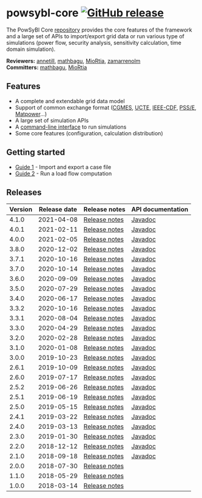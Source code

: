 # powsybl-core [![GitHub release](https://img.shields.io/github/release/powsybl/powsybl-core.svg)](https://github.com/powsybl/powsybl-core/releases/)
The PowSyBl Core [repository](https://github.com/powsybl/powsybl-core) provides the core features of the framework and a large set of APIs to import/export grid data or run various type of simulations (power flow, security analysis, sensitivity calculation, time domain simulation).

**Reviewers:** [annetill](https://github.com/annetill), [mathbagu](https://github.com/mathbagu), [MioRtia](https://github.com/MioRtia), [zamarrenolm](https://github.com/zamarrenolm)  
**Committers:** [mathbagu](https://github.com/mathbagu), [MioRtia](https://github.com/MioRtia) 

## Features

- A complete and extendable grid data model
- Support of common exchange format ([CGMES](../../grid/formats/cim-cgmes.md), [UCTE](../../grid/formats/ucte-def.md), [IEEE-CDF](../../grid/formats/ieee-cdf.md), [PSS/E](../../grid/formats/psse.md), [Matpower](../../grid/formats/matpower.md)...)
- A large set of simulation APIs
- A [command-line interface](../../user/itools) to run simulations
- Some core features (configuration, calculation distribution)

## Getting started

- [Guide 1]() - Import and export a case file
- [Guide 2]() - Run a load flow computation

## Releases

| Version | Release date | Release notes | API documentation |
| ------- | ------------ | ------------- | ----------------- |
| 4.1.0 | 2021-04-08 | [Release notes](https://github.com/powsybl/powsybl-core/releases/tag/v4.1.0) | [Javadoc](https://javadoc.io/doc/com.powsybl/powsybl-core/4.1.0/index.html) |
| 4.0.1 | 2021-02-11 | [Release notes](https://github.com/powsybl/powsybl-core/releases/tag/v4.0.1) | [Javadoc](https://javadoc.io/doc/com.powsybl/powsybl-core/4.0.1/index.html) |
| 4.0.0 | 2021-02-05 | [Release notes](https://github.com/powsybl/powsybl-core/releases/tag/v4.0.0) | [Javadoc](https://javadoc.io/doc/com.powsybl/powsybl-core/4.0.0/index.html) |
| 3.8.0 | 2020-12-02 | [Release notes](https://github.com/powsybl/powsybl-core/releases/tag/v3.8.0) | [Javadoc](https://javadoc.io/doc/com.powsybl/powsybl-core/3.8.0/index.html) |
| 3.7.1 | 2020-10-16 | [Release notes](https://github.com/powsybl/powsybl-core/releases/tag/v3.7.1) | [Javadoc](https://javadoc.io/doc/com.powsybl/powsybl-core/3.7.1/index.html) |
| 3.7.0 | 2020-10-14 | [Release notes](https://github.com/powsybl/powsybl-core/releases/tag/v3.7.0) | [Javadoc](https://javadoc.io/doc/com.powsybl/powsybl-core/3.7.0/index.html) |
| 3.6.0 | 2020-09-09 | [Release notes](https://github.com/powsybl/powsybl-core/releases/tag/v3.6.0) | [Javadoc](https://javadoc.io/doc/com.powsybl/powsybl-core/3.6.0/index.html) |
| 3.5.0 | 2020-07-29 | [Release notes](https://github.com/powsybl/powsybl-core/releases/tag/v3.5.0) | [Javadoc](https://javadoc.io/doc/com.powsybl/powsybl-core/3.5.0/index.html) |
| 3.4.0 | 2020-06-17 | [Release notes](https://github.com/powsybl/powsybl-core/releases/tag/v3.4.0) | [Javadoc](https://javadoc.io/doc/com.powsybl/powsybl-core/3.4.0/index.html) |
| 3.3.2 | 2020-10-16 | [Release notes](https://github.com/powsybl/powsybl-core/releases/tag/v3.3.2) | [Javadoc](https://javadoc.io/doc/com.powsybl/powsybl-core/3.3.2/index.html) |
| 3.3.1 | 2020-08-04 | [Release notes](https://github.com/powsybl/powsybl-core/releases/tag/v3.3.1) | [Javadoc](https://javadoc.io/doc/com.powsybl/powsybl-core/3.3.1/index.html) |
| 3.3.0 | 2020-04-29 | [Release notes](https://github.com/powsybl/powsybl-core/releases/tag/v3.3.0) | [Javadoc](https://javadoc.io/doc/com.powsybl/powsybl-core/3.3.0/index.html) |
| 3.2.0 | 2020-02-28 | [Release notes](https://github.com/powsybl/powsybl-core/releases/tag/v3.2.0) | [Javadoc](https://javadoc.io/doc/com.powsybl/powsybl-core/3.2.0/index.html) |
| 3.1.0 | 2020-01-08 | [Release notes](https://github.com/powsybl/powsybl-core/releases/tag/v3.1.0) | [Javadoc](https://javadoc.io/doc/com.powsybl/powsybl-core/3.1.0/index.html) |
| 3.0.0 | 2019-10-23 | [Release notes](https://github.com/powsybl/powsybl-core/releases/tag/v3.0.0) | [Javadoc](https://javadoc.io/doc/com.powsybl/powsybl-core/3.0.0/index.html) |
| 2.6.1 | 2019-10-09 | [Release notes](https://github.com/powsybl/powsybl-core/releases/tag/v2.6.1) | [Javadoc](https://javadoc.io/doc/com.powsybl/powsybl-core/2.6.1/index.html) |
| 2.6.0 | 2019-07-17 | [Release notes](https://github.com/powsybl/powsybl-core/releases/tag/v2.6.0) | [Javadoc](https://javadoc.io/doc/com.powsybl/powsybl-core/2.6.0/index.html) |
| 2.5.2 | 2019-06-26 | [Release notes](https://github.com/powsybl/powsybl-core/releases/tag/v2.5.2) | [Javadoc](https://javadoc.io/doc/com.powsybl/powsybl-core/2.5.2/index.html) |
| 2.5.1 | 2019-06-19 | [Release notes](https://github.com/powsybl/powsybl-core/releases/tag/v2.5.1) | [Javadoc](https://javadoc.io/doc/com.powsybl/powsybl-core/2.5.1/index.html) |
| 2.5.0 | 2019-05-15 | [Release notes](https://github.com/powsybl/powsybl-core/releases/tag/v2.5.0) | [Javadoc](https://javadoc.io/doc/com.powsybl/powsybl-core/2.5.0/index.html) |
| 2.4.1 | 2019-03-22 | [Release notes](https://github.com/powsybl/powsybl-core/releases/tag/v2.4.1) | [Javadoc](https://javadoc.io/doc/com.powsybl/powsybl-core/2.4.1/index.html) |
| 2.4.0 | 2019-03-13 | [Release notes](https://github.com/powsybl/powsybl-core/releases/tag/v2.4.0) | [Javadoc](https://javadoc.io/doc/com.powsybl/powsybl-core/2.4.0/index.html) |
| 2.3.0 | 2019-01-30 | [Release notes](https://github.com/powsybl/powsybl-core/releases/tag/v2.3.0) | [Javadoc](https://javadoc.io/doc/com.powsybl/powsybl-core/2.3.0/index.html) |
| 2.2.0 | 2018-12-12 | [Release notes](https://github.com/powsybl/powsybl-core/releases/tag/v2.2.0) | [Javadoc](https://javadoc.io/doc/com.powsybl/powsybl-core/2.2.0/index.html) |
| 2.1.0 | 2018-09-18 | [Release notes](https://github.com/powsybl/powsybl-core/releases/tag/v2.1.0) | [Javadoc](https://javadoc.io/doc/com.powsybl/powsybl-core/2.1.0/index.html) |
| 2.0.0 | 2018-07-30 | [Release notes](https://github.com/powsybl/powsybl-core/releases/tag/v2.0.0) | |
| 1.1.0 | 2018-05-29 | [Release notes](https://github.com/powsybl/powsybl-core/releases/tag/v1.1.0) | |
| 1.0.0 | 2018-03-14 | [Release notes](https://github.com/powsybl/powsybl-core/releases/tag/v1.0.0) | |
